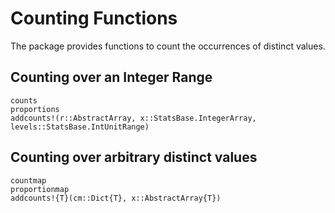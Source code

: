 # Counting Functions

The package provides functions to count the occurrences of distinct values.

## Counting over an Integer Range

```@docs
counts
proportions
addcounts!(r::AbstractArray, x::StatsBase.IntegerArray, levels::StatsBase.IntUnitRange)
```

## Counting over arbitrary distinct values

```@docs
countmap
proportionmap
addcounts!{T}(cm::Dict{T}, x::AbstractArray{T})
```
